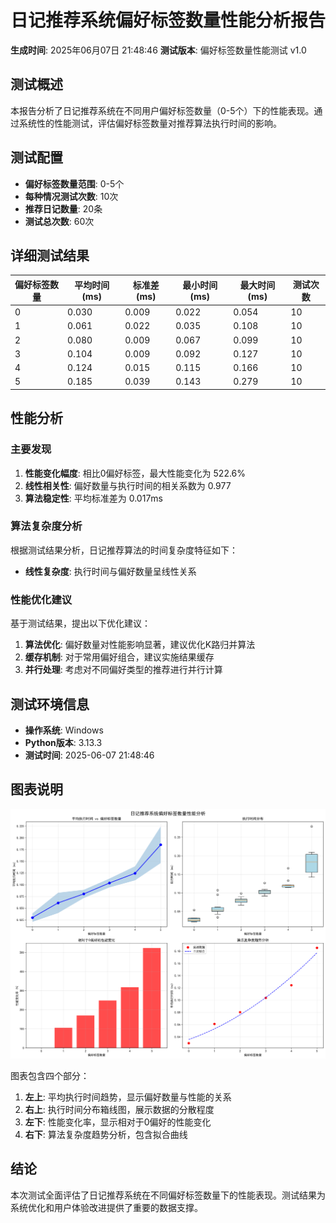 # 日记推荐系统偏好标签数量性能分析报告

**生成时间**: 2025年06月07日 21:48:46
**测试版本**: 偏好标签数量性能测试 v1.0

## 测试概述

本报告分析了日记推荐系统在不同用户偏好标签数量（0-5个）下的性能表现。通过系统性的性能测试，评估偏好标签数量对推荐算法执行时间的影响。

## 测试配置

- **偏好标签数量范围**: 0-5个
- **每种情况测试次数**: 10次
- **推荐日记数量**: 20条
- **测试总次数**: 60次

## 详细测试结果

| 偏好标签数量 | 平均时间(ms) | 标准差(ms) | 最小时间(ms) | 最大时间(ms) | 测试次数 |
|-------------|-------------|-----------|-------------|-------------|----------|
| 0 | 0.030 | 0.009 | 0.022 | 0.054 | 10 |
| 1 | 0.061 | 0.022 | 0.035 | 0.108 | 10 |
| 2 | 0.080 | 0.009 | 0.067 | 0.099 | 10 |
| 3 | 0.104 | 0.009 | 0.092 | 0.127 | 10 |
| 4 | 0.124 | 0.015 | 0.115 | 0.166 | 10 |
| 5 | 0.185 | 0.039 | 0.143 | 0.279 | 10 |

## 性能分析

### 主要发现

1. **性能变化幅度**: 相比0偏好标签，最大性能变化为 522.6%
2. **线性相关性**: 偏好数量与执行时间的相关系数为 0.977
3. **算法稳定性**: 平均标准差为 0.017ms

### 算法复杂度分析

根据测试结果分析，日记推荐算法的时间复杂度特征如下：

- **线性复杂度**: 执行时间与偏好数量呈线性关系

### 性能优化建议

基于测试结果，提出以下优化建议：

1. **算法优化**: 偏好数量对性能影响显著，建议优化K路归并算法
2. **缓存机制**: 对于常用偏好组合，建议实施结果缓存
3. **并行处理**: 考虑对不同偏好类型的推荐进行并行计算

## 测试环境信息

- **操作系统**: Windows
- **Python版本**: 3.13.3
- **测试时间**: 2025-06-07 21:48:46

## 图表说明

![性能分析图表](img\diary_recommendation_preference_performance.png)

图表包含四个部分：
1. **左上**: 平均执行时间趋势，显示偏好数量与性能的关系
2. **右上**: 执行时间分布箱线图，展示数据的分散程度
3. **左下**: 性能变化率，显示相对于0偏好的性能变化
4. **右下**: 算法复杂度趋势分析，包含拟合曲线

## 结论

本次测试全面评估了日记推荐系统在不同偏好标签数量下的性能表现。测试结果为系统优化和用户体验改进提供了重要的数据支撑。
